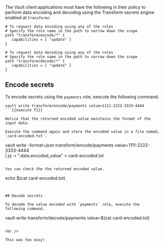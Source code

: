 The Vault client applications must have the following in their policy to perform data encoding and decoding using the Transform secrets engine enabled at `transform/`.

```
# To request data encoding using any of the roles
# Specify the role name in the path to narrow down the scope
path "transform/encode/*" {
   capabilities = [ "update" ]
}

# To request data decoding using any of the roles
# Specify the role name in the path to narrow down the scope
path "transform/decode/*" {
   capabilities = [ "update" ]
}
```

## Encode secrets

To encode secrets using the `payments` role, execute the following command.

```
vault write transform/encode/payments value=1111-2222-3333-4444
```{{execute T1}}

Notice that the returned encoded value maintains the format of the input data.

Execute the command again and store the encoded value in a file named, `card-encoded.txt`.

```
vault write -format=json transform/encode/payments value=1111-2222-3333-4444 \
   | jq -r ".data.encoded_value" > card-encoded.txt
```{{execute T1}}

You can check the the returned encoded value.

```
echo $(cat card-encoded.txt)
```{{execute T1}}


## Decode secrets

To decode the value encoded with `payments` role, execute the following command.

```
vault write transform/decode/payments value=$(cat card-encoded.txt)
```{{execute T1}}

<br />

This was too easy!
